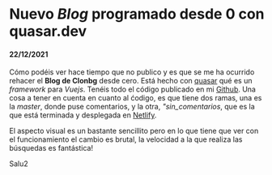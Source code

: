 # Nuevo *Blog* programado desde 0 con quasar.dev
#### 22/12/2021

Cómo podéis ver hace tiempo que no publico y es que se me ha ocurrido rehacer el **Blog de Clonbg** desde cero. Está hecho con [quasar](https://quasar.dev/) qué es un *framework* para *Vuejs*. Tenéis todo el código publicado en mi [Github](https://github.com/clonbg/ejercicio_quasar). Una cosa a tener en cuenta en cuanto al ćodigo, es que tiene dos ramas, una es la *master*, donde puse comentarios, y la otra, *"sin_comentarios*, que es la que está terminada y desplegada en [Netlify](https://clonbg.netlify.app/#/).

El aspecto visual es un bastante sencillito pero en lo que tiene que ver con el funcionamiento el cambio es brutal, la velocidad a la que realiza las búsquedas es fantástica!

Salu2
